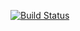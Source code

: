 [![Build Status](https://travis-ci.org/POMSPOS14/hw1_remainingWay.svg?branch=master)](https://travis-ci.org/POMSPOS14/hw1_remainingWay)